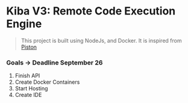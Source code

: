 # Kiba V3: Remote Code Execution Engine

> This project is built using NodeJs, and Docker. It is inspired from [Piston](engineer-man.com)

### Goals -> Deadline September 26
1. Finish API
2. Create Docker Containers
3. Start Hosting
4. Create IDE
